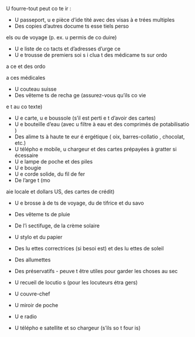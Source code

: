 [Title]: # (Ce qu’il faut emporter)
[Order]: # (6)

U
 fourre-tout peut co
te
ir :

* U
 passeport, u
e pièce d’ide
tité avec des visas à e
trées multiples
* Des copies d’autres docume
ts esse
tiels perso

els ou de voyage (p. ex. u
 permis de co
duire)
* U
e liste de co
tacts et d’adresses d’urge
ce
* U
e trousse de premiers soi
s i
clua
t des médicame
ts sur ordo

a
ce et des ordo

a
ces médicales
* U
 couteau suisse
* Des vêteme
ts de recha
ge (assurez-vous qu’ils co
vie

e
t au co
texte)
* U
e carte, u
e boussole (s’il est perti
e
t d’avoir des cartes)
* U
e bouteille d’eau (avec u
 filtre à eau et des comprimés de potabilisatio
)
* Des alime
ts à haute te
eur é
ergétique (
oix, barres-collatio
, chocolat, etc.)
* U
 télépho
e mobile, u
 chargeur et des cartes prépayées à gratter si 
écessaire
* U
e lampe de poche et des piles
* U
e bougie
* U
e corde solide, du fil de fer
* De l’arge
t (mo

aie locale et dollars US, des cartes de crédit)
* U
e brosse à de
ts de voyage, du de
tifrice et du savo

* Des vêteme
ts de pluie
* De l’i
sectifuge, de la crème solaire
* U
 stylo et du papier
* Des lu
ettes correctrices (si besoi
 est) et des lu
ettes de soleil
* Des allumettes
* Des préservatifs - peuve
t être utiles pour garder les choses au sec
* U
 recueil de locutio
s (pour les locuteurs étra
gers)
* U
 couvre-chef
* U
 miroir de poche
* U
e radio
* U
 télépho
e satellite et so
 chargeur (s’ils so
t four
is)